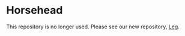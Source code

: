 # Horsehead

This repository is no longer used. Please see our new repository, [Leg](https://github.com/puppetlabs/leg).
